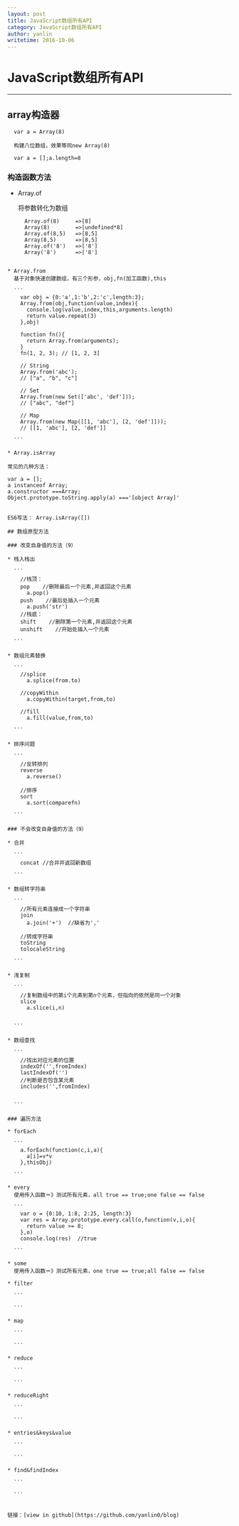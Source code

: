 ```yaml
---
layout: post
title: JavaScript数组所有API
category: JavaScript数组所有API
author: yanlin
writetime: 2016-10-06
---
```

# JavaScript数组所有API

***

## array构造器

  ```
    var a = Array(8)

    构建八位数组，效果等同new Array(8)

    var a = [];a.length=8

  ```

   

### 构造函数方法  
  * Array.of  

    将参数转化为数组  

    ```
      Array.of(8)     =>[8]  
      Array(8)        =>[undefined*8]  
      Array.of(8,5)   =>[8,5]  
      Array(8,5)      =>[8,5]  
      Array.of('8')   =>['8']  
      Array('8')      =>['8']  
  ```

  * Array.from  
    基于对象快速创建数组，有三个形参，obj,fn(加工函数),this  

    ```
      var obj = {0:'a',1:'b',2:'c',length:3};  
      Array.from(obj,function(value,index){  
        console.log(value,index,this,arguments.length)  
        return value.repeat(3)  
      },obj)  

      function fn(){  
        return Array.from(arguments);  
      }  
      fn(1, 2, 3); // [1, 2, 3]  

      // String  
      Array.from('abc');  
      // ["a", "b", "c"]  

      // Set  
      Array.from(new Set(['abc', 'def']));   
      // ["abc", "def"]  

      // Map  
      Array.from(new Map([[1, 'abc'], [2, 'def']]));   
      // [[1, 'abc'], [2, 'def']]  

    ```

  * Array.isArray

  常见的几种方法：

  ```
    var a = [];  
    a instanceof Array;  
    a.constructor ===Array;  
    Object.prototype.toString.apply(a) ==='[object Array]'  

  ```

  ES6写法： Array.isArray([])  

## 数组原型方法

### 改变自身值的方法（9）

  * 栈入栈出

    ```
      //栈顶：  
      pop    //删除最后一个元素,并返回这个元素  
        a.pop()  
      push    //最后处插入一个元素  
        a.push('str')  
      //栈底：  
      shift    //删除第一个元素,并返回这个元素  
      unshift    //开始处插入一个元素  

    ```

  * 数组元素替换

    ```
      //splice  
        a.splice(from.to)  

      //copyWithin  
        a.copyWithin(target,from,to)  

      //fill  
        a.fill(value,from,to)  

    ```

  * 排序问题

    ```
      //反转排列  
      reverse  
        a.reverse()  

      //排序  
      sort  
        a.sort(comparefn)  

    ```

### 不会改变自身值的方法（9）

  * 合并

    ```
      concat //合并并返回新数组  

    ```

  * 数组转字符串

    ```
      //所有元素连接成一个字符串  
      join  
        a.join('+')  //缺省为','  

      //转成字符串  
      toString  
      tolocaleString  

    ```

  * 浅复制

    ```
      //复制数组中的第i个元素到第n个元素，但指向的依然是同一个对象  
      slice  
        a.slice(i,n)  


    ```

  * 数组查找

    ```
      //找出对应元素的位置  
      indexOf('',fromIndex)  
      lastIndexOf('')  
      //判断是否包含某元素  
      includes('',fromIndex)  


    ```

### 遍历方法

  * forEach

    ```
      a.forEach(function(c,i,a){  
        a[i]=v*v  
      },thisObj)  

    ```

  * every
    使用传入函数＝》测试所有元素，all true == true;one false == false

    ```
      var o = {0:10, 1:8, 2:25, length:3}  
      var res = Array.prototype.every.call(o,function(v,i,o){  
        return value >= 8;  
      },o)  
      console.log(res)  //true  

    ```

  * some
    使用传入函数＝》测试所有元素，one true == true;all false == false  

  * filter

    ```

    ```
    
  * map

    ```

    ```

  * reduce

    ```

    ```

  * reduceRight

    ```

    ```

  * entries&keys&value

    ```

    ```

  * find&findIndex

    ```

    ```


链接：[view in github](https://github.com/yanlin0/blog)  




